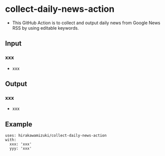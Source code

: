 # collect-daily-news-action

* This GitHub Action is to collect and output daily news from Google News RSS by using editable keywords.

## Input

### xxx

* xxx

## Output

### xxx

* xxx

## Example

```
uses: hirakawamizuki/collect-daily-news-action
with:
  xxx: 'xxx'
  yyy: 'xxx'
```
